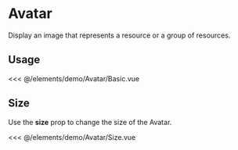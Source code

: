 <script setup>
import Basic from './demo/Avatar/Basic.vue';
import Size from './demo/Avatar/Size.vue';
</script>
# Avatar

Display an image that represents a resource or a group of resources.

## Usage

<DemoContainer>
  <Basic/>
</DemoContainer>

<<< @/elements/demo/Avatar/Basic.vue

## Size

Use the **size** prop to change the size of the Avatar.

<DemoContainer>
  <Size/>
</DemoContainer>

<<< @/elements/demo/Avatar/Size.vue